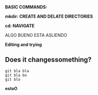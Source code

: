 ﻿**BASIC COMMANDS:**

**mkdir: 	CREATE AND DELATE DIRECTORIES**

**cd: 		NAVIGATE**

ALGO BUENO ESTA ASLIENDO

**Editing and trying**
## Does it changessomething?
```
git bla bla
git bla bo
git blo
```
**__estoO__**
